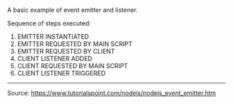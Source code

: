 A basic example of event emitter and listener.

Sequence of steps executed:
 1. EMITTER INSTANTIATED
 2. EMITTER REQUESTED BY MAIN SCRIPT
 3. EMITTER REQUESTED BY CLIENT
 4. CLIENT LISTENER ADDED
 5. CLIENT REQUESTED BY MAIN SCRIPT
 6. CLIENT LISTENER TRIGGERED

----

Source: https://www.tutorialspoint.com/nodejs/nodejs_event_emitter.htm